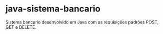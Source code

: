 # java-sistema-bancario
Sistema bancario desenvolvido em Java com as requisições padrões POST, GET e DELETE.
